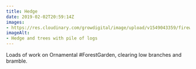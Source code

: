 ```yaml
---
title: Hedge
date: 2019-02-02T20:59:14Z
images: 
- https://res.cloudinary.com/growdigital/image/upload/v1549043359/firewood-1024646B.jpg
imageAlt: 
- Hedge and trees with pile of logs
---
```


Loads of work on Ornamental #ForestGarden, clearing low branches and bramble.
